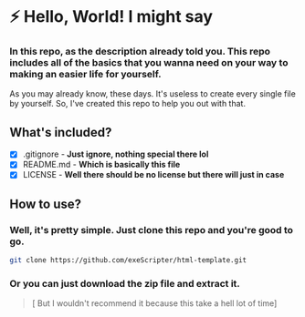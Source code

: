 # ⚡ Hello, World! I might say
### In this repo, as the description already told you. This repo includes all of the basics that you wanna need on your way to making an easier life for yourself. 

As you may already know, these days. It's useless to create every single file by yourself. 
So, I've created this repo to help you out with that.

## What's included?
- [x] .gitignore - **Just ignore, nothing special there lol**
- [x] README.md - **Which is basically this file**
- [x] LICENSE   - **Well there should be no license but there will just in case**

## How to use?
### Well, it's pretty simple. Just clone this repo and you're good to go.
```bash
git clone https://github.com/exeScripter/html-template.git
```
### Or you can just download the zip file and extract it. 
> [ But I wouldn't recommend it because this take a hell lot of time]
